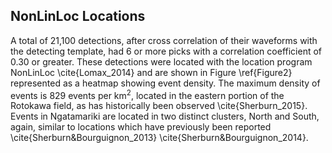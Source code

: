## NonLinLoc Locations
A total of 21,100 detections, after cross correlation of their waveforms with the detecting template, had 6 or more picks with a correlation coefficient of 0.30 or greater. These detections were located with the location program NonLinLoc \cite{Lomax_2014} and are shown in Figure \ref{Figure2} represented as a heatmap showing event density. The maximum density of events is 829 events per km<sup>2</sup>, located in the eastern portion of the Rotokawa field, as has historically been observed \cite{Sherburn_2015}. Events in Ngatamariki are located in two distinct clusters, North and South, again, similar to locations which have previously been reported \cite{Sherburn&Bourguignon_2013} \cite{Sherburn&Bourguignon_2014}.

